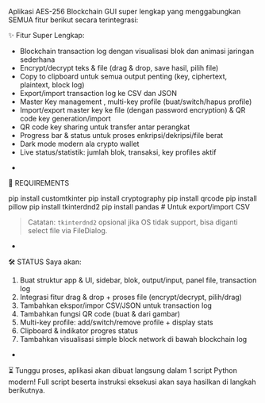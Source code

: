 Aplikasi  AES-256 Blockchain GUI  super lengkap yang menggabungkan SEMUA fitur berikut secara terintegrasi:

  ✨ Fitur Super Lengkap:
-  Blockchain transaction log  dengan visualisasi blok dan animasi jaringan sederhana
-  Encrypt/decrypt teks & file  (drag & drop, save hasil, pilih file)
-  Copy to clipboard  untuk semua output penting (key, ciphertext, plaintext, block log)
-  Export/import transaction log  ke CSV dan JSON
-  Master Key management , multi-key profile (buat/switch/hapus profile)
-  Import/export master key  ke file (dengan password encryption) & QR code key generation/import
-  QR code key sharing  untuk transfer antar perangkat
-  Progress bar & status  untuk proses enkripsi/dekripsi/file berat
-  Dark mode modern ala crypto wallet 
-  Live status/statistik:  jumlah blok, transaksi, key profiles aktif

 *

  🚦 REQUIREMENTS

pip install customtkinter
pip install cryptography
pip install qrcode
pip install pillow
pip install tkinterdnd2
pip install pandas           # Untuk export/import CSV

>  Catatan:  `tkinterdnd2` opsional jika OS tidak support, bisa diganti select file via FileDialog.

 *

  🛠️ STATUS
Saya akan:
1. Buat struktur app & UI, sidebar, blok, output/input, panel file, transaction log
2. Integrasi fitur drag & drop + proses file (encrypt/decrypt, pilih/drag)
3. Tambahkan ekspor/impor CSV/JSON untuk transaction log
4. Tambahkan fungsi QR code (buat & dari gambar)
5. Multi-key profile: add/switch/remove profile + display stats
6. Clipboard & indikator progres status
7. Tambahkan visualisasi simple block network di bawah blockchain log

 *

  ⏳ Tunggu proses, aplikasi akan dibuat langsung dalam 1 script Python modern!
  Full script beserta instruksi eksekusi akan saya hasilkan di langkah berikutnya.
